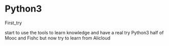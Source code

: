 # Python3
First_try

start to use the tools to learn knowledge and have a real try
Python3
half of Mooc and Fishc
but now
try to learn from Alicloud
